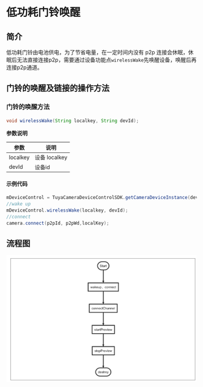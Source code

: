 # 低功耗门铃唤醒



## 简介

低功耗门铃由电池供电，为了节省电量，在一定时间内没有 p2p 连接会休眠，休眠后无法直接连接p2p，需要通过设备功能点`wirelessWake`先唤醒设备，唤醒后再连接p2p通道。



## 门铃的唤醒及链接的操作方法



### 门铃的唤醒方法

```java
void wirelessWake(String localkey, String devId); 
```

**参数说明**

| 参数    | 说明                               |
| ------- | ---------------------------------- |
| localkey | 设备 localkey |
| devId | 设备id |



#### 示例代码

```java
mDeviceControl = TuyaCameraDeviceControlSDK.getCameraDeviceInstance(devId);
//wake up
mDeviceControl.wirelessWake(localkey, devId); 
//connect
camera.connect(p2pId, p2pWd,localKey);
```




## 流程图
![](./images/wakeup_flow.png)


